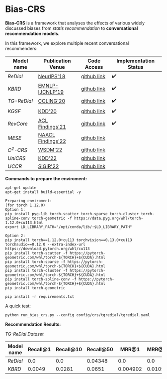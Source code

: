 # Bias-CRS

**Bias-CRS** is a framework that analyses the effects of various widely discussed biases from _statis recommendation_ to **conversational recommendation models**. 

In this framework, we explore multiple recent conversational recommenders:

| Model name | Publication Venue | Code Access| Implementation Status|
| ----------- |  ----------- | ----------- | ----------- |
|_ReDial_ | [NeurIPS'18](https://proceedings.neurips.cc/paper/2018/hash/800de15c79c8d840f4e78d3af937d4d4-Abstract.html) | [github link](https://github.com/RaymondLi0/conversational-recommendations)| :heavy_check_mark:|
|_KBRD_| [EMNLP-IJCNLP'19](https://aclanthology.org/D19-1189.pdf) | [github link](https://github.com/THUDM/KBRD)|:heavy_check_mark:|
|_TG-ReDial_| [COLING'20](https://arxiv.org/pdf/2010.04125.pdf) | [github link](https://github.com/RUCAIBox/TG-ReDial)|:heavy_check_mark:|
|_KGSF_|[KDD'20](https://dl.acm.org/doi/pdf/10.1145/3394486.3403143?casa_token=qTqGjTCTaCsAAAAA:FdszxYP9t9NH8ZyB2QUYl2ipEwx6ZHbJCgsbOTn18B2ziDgUB7KCO-av64pNjpNWbR0lZjyi4TSQSQ)| [github link](https://github.com/Lancelot39/KGSF)|:heavy_check_mark:|
|_RevCore_| [ACL Findings'21](https://aclanthology.org/2021.findings-acl.99.pdf) | [github link](https://github.com/JD-AI-Research-NLP/RevCore)|:heavy_check_mark:|
|_MESE_| [NAACL Findings'22](https://aclanthology.org/2022.findings-naacl.4.pdf)| [github link](https://github.com/by2299/MESE)||
|_C<sup>2</sup>-CRS_|[WSDM'22](https://dl.acm.org/doi/pdf/10.1145/3488560.3498514)| [github link](https://github.com/Zyh716/WSDM2022-C2CRS)||
|_UniCRS_|[KDD'22](https://dl.acm.org/doi/pdf/10.1145/3534678.3539382)| [github link](https://github.com/RUCAIBox/UniCRS)||
|_UCCR_| [SIGIR'22](https://dl.acm.org/doi/pdf/10.1145/3477495.3532074)| [github link](https://github.com/lisk123/UCCR)||

**Commands to prepare the enviroment:**

```
apt-get update
apt-get install build-essential -y

Preparing enviroment:
(for torch 1.12.0)
Option 1: 
pip install pyg-lib torch-scatter torch-sparse torch-cluster torch-spline-conv torch-geometric -f https://data.pyg.org/whl/torch-1.12.0+cu113.html
export LD_LIBRARY_PATH="/opt/conda/lib/:$LD_LIBRARY_PATH"

Option 2:
pip install torch==1.12.0+cu113 torchvision==0.13.0+cu113 torchaudio==0.12.0 --extra-index-url https://download.pytorch.org/whl/cu113
pip install torch-scatter -f https://pytorch-geometric.com/whl/torch-${TORCH}+${CUDA}.html
pip install torch-sparse -f https://pytorch-geometric.com/whl/torch-${TORCH}+${CUDA}.html
pip install torch-cluster -f https://pytorch-geometric.com/whl/torch-${TORCH}+${CUDA}.html
pip install torch-spline-conv -f https://pytorch-geometric.com/whl/torch-${TORCH}+${CUDA}.html
pip install torch-geometric

pip install -r requirements.txt
```

A quick test:
```
python run_bias_crs.py --config config/crs/tgredial/tgredial.yaml
```
**Recommendation Results:**

_TG-ReDial Dataset_

| Model name | Recall@1 | Recall@10| Recall@50| MRR@1 | MRR@10 | MRR@50| NDCG@1| NDCG@10 | NDCG@50|
| ----------- |  ----------- | ----------- | ----------- |  ----------- |  ----------- |  ----------- |  ----------- |  ----------- |  ----------- |
|_ReDial_| 0.0| 0.0| 0.04348 | 0.0| 0.0 | 0.0009 | 0.0 | 0.0 | 0.0077|   
|_KBRD_|0.0049|0.0281|0.0651| 0.004902 | 0.01093 | 0.01241 | 0.004902 | 0.01494 | 0.02271 |

